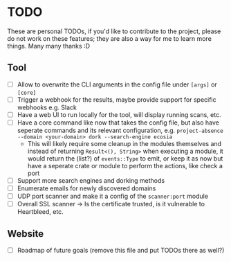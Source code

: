 # TODO

These are personal TODOs, if you'd like to contribute to the project, please do not work on these features; they are also a way for me to learn more things. Many many thanks :D

## Tool
- [ ] Allow to overwrite the CLI arguments in the config file under `[args]` or `[core]`
- [ ] Trigger a webhook for the results, maybe provide support for specific webhooks e.g. Slack
- [ ] Have a web UI to run locally for the tool, will display running scans, etc.
- [ ] Have a core command like now that takes the config file, but also have seperate commands and its relevant configuration, e.g. `project-absence --domain <your-domain> dork --search-engine ecosia`
  - This will likely require some cleanup in the modules themselves and instead of returning `Result<(), String>` when executing a module, it would return the (list?) of `events::Type` to emit, or keep it as now but have a seperate crate or module to perform the actions, like check a port
- [ ] Support more search engines and dorking methods
- [ ] Enumerate emails for newly discovered domains
- [ ] UDP port scanner and make it a config of the `scanner:port` module
- [ ] Overall SSL scanner -> Is the certificate trusted, is it vulnerable to Heartbleed, etc.

## Website
- [ ] Roadmap of future goals (remove this file and put TODOs there as well?)
